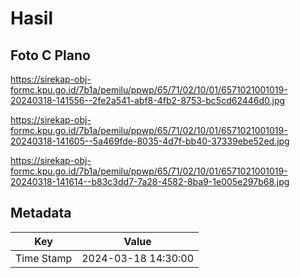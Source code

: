# Hasil

## Foto C Plano

https://sirekap-obj-formc.kpu.go.id/7b1a/pemilu/ppwp/65/71/02/10/01/6571021001019-20240318-141556--2fe2a541-abf8-4fb2-8753-bc5cd62446d0.jpg

https://sirekap-obj-formc.kpu.go.id/7b1a/pemilu/ppwp/65/71/02/10/01/6571021001019-20240318-141605--5a469fde-8035-4d7f-bb40-37339ebe52ed.jpg

https://sirekap-obj-formc.kpu.go.id/7b1a/pemilu/ppwp/65/71/02/10/01/6571021001019-20240318-141614--b83c3dd7-7a28-4582-8ba9-1e005e297b68.jpg


## Metadata

| Key        | Value               |
| ---------- | ------------------- |
| Time Stamp | 2024-03-18 14:30:00 |



